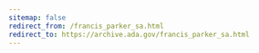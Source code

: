 ```yaml
---
sitemap: false 
redirect_from: /francis_parker_sa.html 
redirect_to: https://archive.ada.gov/francis_parker_sa.html 
---
```

